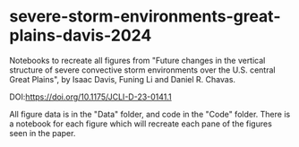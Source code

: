 # severe-storm-environments-great-plains-davis-2024
Notebooks to recreate all figures from "Future changes in the vertical structure of severe convective storm environments over the U.S. central Great Plains",  by Isaac Davis, Funing Li and Daniel R. Chavas. 

DOI:https://doi.org/10.1175/JCLI-D-23-0141.1

All figure data is in the "Data" folder, and code in the "Code" folder. There is a notebook for each figure which will recreate each pane of the figures seen in the paper.
